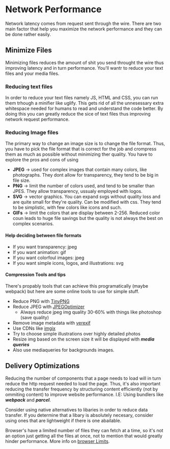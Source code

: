 # Network Performance
Network latency comes from request sent through the wire. There are two main factor that help you maximize the network performance and they can be done rather easily.
  
## Minimize Files
Minimizing files reduces the amount of shit you send throught the wire thus improving latency and in turn performance. You'll wantr to  reduce your text files and your media files.
### Reducing text files
  In order to reduce your text files namely JS, HTML and CSS, you can run them trhough a minifier like uglify. This gets rid of all the unnesessary extra whitespace needed for humans 
  to read and understand the code better. By doing this you can greatly reduce the sice of text files thus improving network request performance.
### Reducing Image files
The primary way to change an image size is to change the file format. Thus, you have to pick the file format that is correct for the job and crompress them as much as possible without
minimizing ther quality. You have to explore the pros and cons
of using
- **JPEG** -> used for complex images that contain many colors, like photographs. They dont allow for transparency, they tend to be big in file size.
- **PNG** -> limit the number of colors used, and tend to be smaller than JPES. They allow transparency, ussualy employed with logos.
- **SVG** -> vector graphics. You can expand svgs without quality loss and are quite small for they're quality. Can be modified with css. They tend to be simplistic, with few colors
like icons and such.
- **GIFs** -> limit the colors that are display between 2-256. Reduced color coun leads to huge file savings but the quality is not always the best on complex scenarios.
  
#### Help deciding between file formats
  - If you want transparency: jpeg
  - If you want animation: gif
  - If you want colorfoul images: jpeg
  - If you want simple icons, logos, and illustrations: svg
    
#### Compression Tools and tips
There's propably tools that can achieve this programatically (maybe webpack) but here are some online tools to use for simple stuff.
- Reduce PNG with [TinyPNG](https://tinypng.com/)
- Reduce JPEG with [JPEGOptimizer](https://imageoptimizer.cc/en/jpeg-optimizer)
  - Always reduce jpeg img quality 30-60% with things like photoshop (save quality)
- Remove image metadata with [verexif](https://www.verexif.com/en/)
- Use CDNs like [imgix](https://imgix.com/)
- Try to choose simple illustrations over highly detailed photos
- Resize img based on the screen size it will be displayed with ***media queries***
- Also use mediaqueries for backgrounds images.
  
## Delivery Optimizations
Reducing the number of components that a page needs to load will in turn reduce the http request needed to load the page. Thus, it's also important reducing the transfer frequency by structuring content efficiently (not by ommiting content) to improve website performance.
I.E: Using bundlers like ***webpack*** and ***parcel***.

 
Consider using native alternatives to libaries in order to reduce data transfer. If you determine that a libary is absolutely necesary, consider using ones that are lightweight if there is one abailable. 

Browser's have a limited number of files they can fetch at a time, so it's not an option just getting all the files at once, not to mention that would greatly hinder performance. More info on [browser Limits](https://stackoverflow.com/questions/985431/max-parallel-http-connections-in-a-browser).